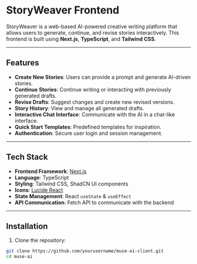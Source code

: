 # StoryWeaver Frontend

StoryWeaver is a web-based AI-powered creative writing platform that allows users to generate, continue, and revise stories interactively. This frontend is built using **Next.js**, **TypeScript**, and **Tailwind CSS**.

---

## Features

- **Create New Stories**: Users can provide a prompt and generate AI-driven stories.
- **Continue Stories**: Continue writing or interacting with previously generated drafts.
- **Revise Drafts**: Suggest changes and create new revised versions.
- **Story History**: View and manage all generated drafts.
- **Interactive Chat Interface**: Communicate with the AI in a chat-like interface.
- **Quick Start Templates**: Predefined templates for inspiration.
- **Authentication**: Secure user login and session management.

---

## Tech Stack

- **Frontend Framework**: [Next.js](https://nextjs.org/)
- **Language**: TypeScript
- **Styling**: Tailwind CSS, ShadCN UI components
- **Icons**: [Lucide React](https://lucide.dev/)
- **State Management**: React `useState` & `useEffect`
- **API Communication**: Fetch API to communicate with the backend

---

## Installation

1. Clone the repository:

```bash
git clone https://github.com/yourusername/muse-ai-client.git
cd muse-ai
